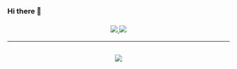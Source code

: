 ### Hi there 👋

<!--
**vk2gpz/vk2gpz** is a ✨ _special_ ✨ repository because its `README.md` (this file) appears on your GitHub profile.

Here are some ideas to get you started:

- 🔭 I’m currently working on ...
- 🌱 I’m currently learning ...
- 👯 I’m looking to collaborate on ...
- 🤔 I’m looking for help with ...
- 💬 Ask me about ...
- 📫 How to reach me: ...
- 😄 Pronouns: ...
- ⚡ Fun fact: ...
-->

<h3 align="center">
  <a href="https://vk2gpz.freshdesk.com" alt="Freshdesk">
    <img src="https://img.shields.io/badge/Freshdesk-vk2gpz's official support-green&?style=for-the-badge">
  </a>
  <a href="https://discord.gg/7KyDzjP" alt="Discord">
      <img src="https://img.shields.io/discord/452518336627081236?label=discord&style=for-the-badge&color=blue"/>
  </a>
</h3>

<hr>
<!--
![vk2gpz's github stats](https://github-readme-stats.vercel.app/api?username=vk2gpz&count_private=true)
-->
<h2 align="center">
  <a href="https://github.com/vk2gpz">
    <img align="center" src="https://github-readme-stats.vercel.app/api?username=vk2gpz&count_private=true">
  </a>
  <br>
</h2>
